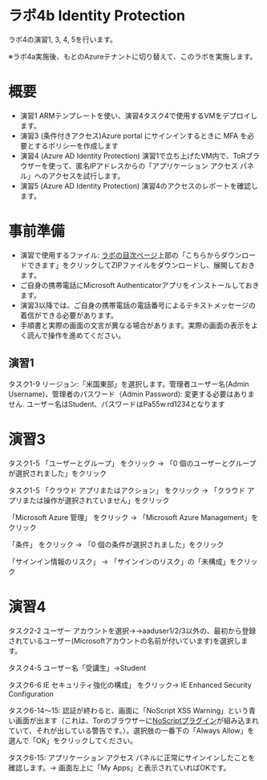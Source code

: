 # ラボ4b Identity Protection

ラボ4の演習1, 3, 4, 5を行います。

※ラボ4a実施後、もとのAzureテナントに切り替えて、このラボを実施します。

# 概要

- 演習1 ARMテンプレートを使い、演習4タスク4で使用するVMをデプロイします。
- 演習3 (条件付きアクセス)Azure portal にサインインするときに MFA を必要とするポリシーを作成します
- 演習4 (Azure AD Identity Protection) 演習1で立ち上げたVM内で、ToRブラウザーを使って、匿名IPアドレスからの「アプリケーション アクセス パネル」へのアクセスを試行します。
- 演習5 (Azure AD Identity Protection) 演習4のアクセスのレポートを確認します。

# 事前準備

- 演習で使用するファイル: [ラボの目次ページ](https://microsoftlearning.github.io/AZ-500JA-AzureSecurityTechnologies/)上部の「こちらからダウンロードできます」をクリックしてZIPファイルをダウンロードし、展開しておきます。
- ご自身の携帯電話にMicrosoft Authenticatorアプリをインストールしておきます。
- 演習3以降では、ご自身の携帯電話の電話番号によるテキストメッセージの着信ができる必要があります。
- 手順書と実際の画面の文言が異なる場合があります。実際の画面の表示をよく読んで操作を進めてください。

## 演習1

タスク1-9 リージョン:「米国東部」を選択します。管理者ユーザー名(Admin Username)、管理者のパスワード（Admin Password): 変更する必要はありません. ユーザー名はStudent、パスワードはPa55w.rd1234となります


# 演習3

タスク1-5 「ユーザーとグループ」 をクリック → 「0 個のユーザーとグループが選択されました」をクリック

タスク1-5 「クラウド アプリまたはアクション」 をクリック → 「クラウド アプリまたは操作が選択されていません」をクリック

「Microsoft Azure 管理」 をクリック → 「Microsoft Azure Management」をクリック

「条件」 をクリック → 「0 個の条件が選択されました」をクリック

「サインイン情報のリスク」 → 「サインインのリスク」の「未構成」をクリック

# 演習4

タスク2-2 ユーザー アカウントを選択→→aaduser1/2/3以外の、最初から登録されているユーザー(Microsoftアカウントの名前が付いています)を選択します。

タスク4-5 ユーザー名「受講生」→Student

タスク6-6 IE セキュリティ強化の構成」 をクリック→ IE Enhanced Security Configuration

タスク6-14～15: 認証が終わると、画面に「NoScript XSS Warning」という青い画面が出ます（これは、Torのブラウザーに[NoScriptプラグイン](https://addons.mozilla.org/ja/firefox/addon/noscript/)が組み込まれていて、それが出している警告です。）。選択肢の一番下の「Always Allow」を選んで「OK」をクリックしてください。

タスク6-15: アプリケーション アクセス パネルに正常にサインインしたことを確認します。→ 画面左上に「My Apps」と表示されていればOKです。
